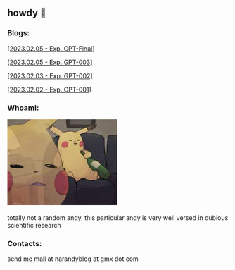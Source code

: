 ## howdy 🐋

### Blogs:

[\[2023.02.05 - Exp. GPT-Final\]](https://not-a-random-andy.github.io/GPT-Final)  

[\[2023.02.05 - Exp. GPT-003\]](https://not-a-random-andy.github.io/GPT-003)  

[\[2023.02.03 - Exp. GPT-002\]](https://not-a-random-andy.github.io/GPT-002)  

[\[2023.02.02 - Exp. GPT-001\]](https://not-a-random-andy.github.io/GPT-001)


### Whoami:
![a random pika](pika.jpg)  
<br/>
totally not a random andy, this particular andy is very well versed in dubious scientific research 

### Contacts:

send me mail at narandyblog at gmx dot com